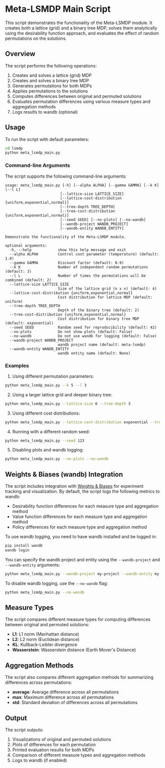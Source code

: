 # Meta-LSMDP Main Script

This script demonstrates the functionality of the Meta-LSMDP module. It creates both a lattice (grid) and a binary tree MDP, solves them analytically using the desirability function approach, and evaluates the effect of random permutations on the solutions.

## Overview

The script performs the following operations:
1. Creates and solves a lattice (grid) MDP
2. Creates and solves a binary tree MDP
3. Generates permutations for both MDPs
4. Applies permutations to the solutions
5. Computes differences between original and permuted solutions
6. Evaluates permutation differences using various measure types and aggregation methods
7. Logs results to wandb (optional)

## Usage

To run the script with default parameters:

```bash
cd lsmdp
python meta_lsmdp_main.py
```

### Command-line Arguments

The script supports the following command-line arguments:

```
usage: meta_lsmdp_main.py [-h] [--alpha ALPHA] [--gamma GAMMA] [--k K] [--l L]
                         [--lattice-size LATTICE_SIZE]
                         [--lattice-cost-distribution {uniform,exponential,normal}]
                         [--tree-depth TREE_DEPTH]
                         [--tree-cost-distribution {uniform,exponential,normal}]
                         [--seed SEED] [--no-plots] [--no-wandb]
                         [--wandb-project WANDB_PROJECT]
                         [--wandb-entity WANDB_ENTITY]

Demonstrate the functionality of the Meta-LSMDP module.

optional arguments:
  -h, --help            show this help message and exit
  --alpha ALPHA         Control cost parameter (temperature) (default: 1.0)
  --gamma GAMMA         Discount factor (default: 0.9)
  --k K                 Number of independent random permutations (default: 3)
  --l L                 Number of times the permutations will be combined (default: 2)
  --lattice-size LATTICE_SIZE
                        Size of the lattice grid (n x n) (default: 4)
  --lattice-cost-distribution {uniform,exponential,normal}
                        Cost distribution for lattice MDP (default: uniform)
  --tree-depth TREE_DEPTH
                        Depth of the binary tree (default: 2)
  --tree-cost-distribution {uniform,exponential,normal}
                        Cost distribution for binary tree MDP (default: exponential)
  --seed SEED           Random seed for reproducibility (default: 42)
  --no-plots            Do not show plots (default: False)
  --no-wandb            Do not use wandb for logging (default: False)
  --wandb-project WANDB_PROJECT
                        wandb project name (default: meta-lsmdp)
  --wandb-entity WANDB_ENTITY
                        wandb entity name (default: None)
```

### Examples

1. Using different permutation parameters:

```bash
python meta_lsmdp_main.py --k 5 --l 3
```

2. Using a larger lattice grid and deeper binary tree:

```bash
python meta_lsmdp_main.py --lattice-size 6 --tree-depth 3
```

3. Using different cost distributions:

```bash
python meta_lsmdp_main.py --lattice-cost-distribution exponential --tree-cost-distribution uniform
```

4. Running with a different random seed:

```bash
python meta_lsmdp_main.py --seed 123
```

5. Disabling plots and wandb logging:

```bash
python meta_lsmdp_main.py --no-plots --no-wandb
```

## Weights & Biases (wandb) Integration

The script includes integration with [Weights & Biases](https://wandb.ai/) for experiment tracking and visualization. By default, the script logs the following metrics to wandb:

- Desirability function differences for each measure type and aggregation method
- Value function differences for each measure type and aggregation method
- Policy differences for each measure type and aggregation method

To use wandb logging, you need to have wandb installed and be logged in:

```bash
pip install wandb
wandb login
```

You can specify the wandb project and entity using the `--wandb-project` and `--wandb-entity` arguments:

```bash
python meta_lsmdp_main.py --wandb-project my-project --wandb-entity my-entity
```

To disable wandb logging, use the `--no-wandb` flag:

```bash
python meta_lsmdp_main.py --no-wandb
```

## Measure Types

The script compares different measure types for computing differences between original and permuted solutions:

- **L1**: L1 norm (Manhattan distance)
- **L2**: L2 norm (Euclidean distance)
- **KL**: Kullback-Leibler divergence
- **Wasserstein**: Wasserstein distance (Earth Mover's Distance)

## Aggregation Methods

The script also compares different aggregation methods for summarizing differences across permutations:

- **average**: Average difference across all permutations
- **max**: Maximum difference across all permutations
- **std**: Standard deviation of differences across all permutations

## Output

The script outputs:
1. Visualizations of original and permuted solutions
2. Plots of differences for each permutation
3. Printed evaluation results for both MDPs
4. Comparison of different measure types and aggregation methods
5. Logs to wandb (if enabled)
